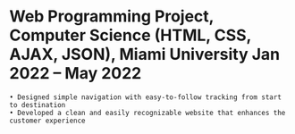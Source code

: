 # Web Programming Project, Computer Science (HTML, CSS, AJAX, JSON), Miami University		         Jan 2022 – May 2022
    • Designed simple navigation with easy-to-follow tracking from start to destination
    • Developed a clean and easily recognizable website that enhances the customer experience

